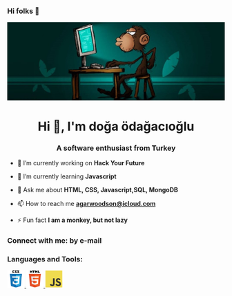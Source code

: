 ### Hi folks 👋
![bannerimg](https://github.com/dogaodagacioglu/image/blob/main/monkey%204.jpg)

<h1 align="center">Hi 👋, I'm doğa ödağacıoğlu</h1>
<h3 align="center">A software enthusiast from Turkey</h3>

- 🔭 I’m currently working on **Hack Your Future**

- 🌱 I’m currently learning **Javascript**

- 💬 Ask me about **HTML, CSS, Javascript,SQL, MongoDB**

- 📫 How to reach me **agarwoodson@icloud.com**

- ⚡ Fun fact **I am a monkey, but not lazy**

<h3 align="left">Connect with me: by e-mail</h3>
<p align="left">
</p>

<h3 align="left">Languages and Tools:</h3>
<p align="left"> <a href="https://www.w3schools.com/css/" target="_blank" rel="noreferrer"> <img src="https://raw.githubusercontent.com/devicons/devicon/master/icons/css3/css3-original-wordmark.svg" alt="css3" width="40" height="40"/> </a> <a href="https://www.w3.org/html/" target="_blank" rel="noreferrer"> <img src="https://raw.githubusercontent.com/devicons/devicon/master/icons/html5/html5-original-wordmark.svg" alt="html5" width="40" height="40"/> </a> <a href="https://developer.mozilla.org/en-US/docs/Web/JavaScript" target="_blank" rel="noreferrer"> <img src="https://raw.githubusercontent.com/devicons/devicon/master/icons/javascript/javascript-original.svg" alt="javascript" width="40" height="40"/> </a> </p>


